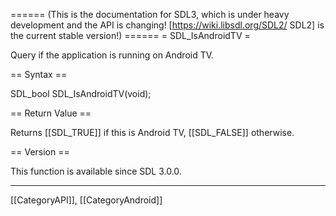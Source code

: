 ====== (This is the documentation for SDL3, which is under heavy development and the API is changing! [https://wiki.libsdl.org/SDL2/ SDL2] is the current stable version!) ======
= SDL_IsAndroidTV =

Query if the application is running on Android TV.

== Syntax ==

<syntaxhighlight lang='c'>
SDL_bool SDL_IsAndroidTV(void);
</syntaxhighlight>

== Return Value ==

Returns [[SDL_TRUE]] if this is Android TV, [[SDL_FALSE]] otherwise.

== Version ==

This function is available since SDL 3.0.0.

----
[[CategoryAPI]], [[CategoryAndroid]]



